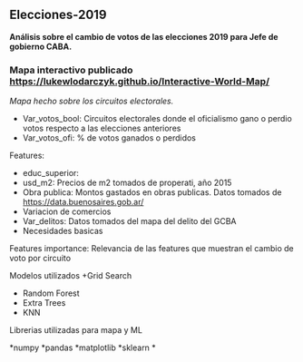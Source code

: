 ## Elecciones-2019

**Análisis sobre el cambio de votos de las elecciones 2019 para Jefe de gobierno CABA.**


### Mapa interactivo publicado https://lukewlodarczyk.github.io/Interactive-World-Map/

*Mapa hecho sobre los circuitos electorales.*


* Var_votos_bool: Circuitos electorales donde el oficialismo gano o perdio votos respecto a las elecciones anteriores
* Var_votos_ofi: % de votos ganados o perdidos

Features:

* educ_superior: 
* usd_m2: Precios de m2 tomados de properati, año 2015
* Obra publica: Montos gastados en obras publicas. Datos tomados de  https://data.buenosaires.gob.ar/
* Variacion de comercios
* Var_delitos: Datos tomados del mapa del delito del GCBA
* Necesidades basicas

Features importance:
Relevancia de las features que muestran el cambio de voto por circuito

Modelos utilizados +Grid Search
* Random Forest
* Extra Trees
* KNN

Librerias utilizadas para mapa y ML

*numpy 
*pandas 
*matplotlib
*sklearn
*


